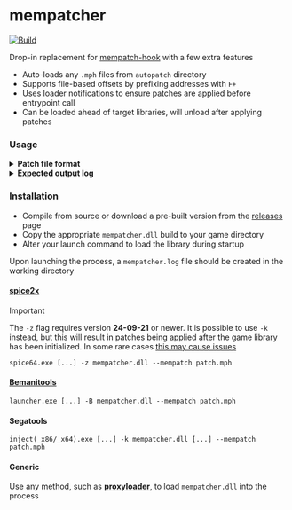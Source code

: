 # mempatcher
[![Build](https://github.com/aixxe/mempatcher/actions/workflows/build.yml/badge.svg)](https://github.com/aixxe/mempatcher/actions/workflows/build.yml)

Drop-in replacement for [mempatch-hook](https://github.com/djhackersdev/bemanitools/blob/master/doc/tools/mempatch-hook.md) with a few extra features

- Auto-loads any `.mph` files from `autopatch` directory
- Supports file-based offsets by prefixing addresses with `F+`
- Uses loader notifications to ensure patches are applied before entrypoint call
- Can be loaded ahead of target libraries, will unload after applying patches

### Usage

<details><summary><b>Patch file format</b></summary>

### `patch.mph`

```yaml
# Validate: LDJ-003-2023090500
bm2dx.dll F+170 - F50FEF64
bm2dx.dll F+190 - 54770301

## Enable 1P Premium Free
bm2dx.dll A271FC EB 75

## Skip Monitor Check
bm2dx.dll ABC2F2 8D 8C

## Choose Skip Monitor Check FPS
### 60 FPS
# bm2dx.dll 659B10 48B80000000000004E4066480F6EC0F20F58C8C3 448B91480B0000448BCA4C8BD94181C267010000
### 120 FPS
bm2dx.dll AE55F0 48B80000000000005E4066480F6EC0F20F58C8C3 8954241048894C24084883EC28488B4424308B80

# Omnimix
bm2dx.dll F+557C0E 9090 7407
bm2dx.dll F+902E69 9090 743C
bm2dx.dll F+981202 B001 32C0
bm2dx.dll F+9936AD EB 75
bm2dx.dll F+AF8E0B 90909090909090909090909090909090909090909090909090909090909090909090909090909090909090909090909090909090909090909090909090909090909090909090909090909090909090909090909090 0FB644244085C00F84F800000048837C2448000F84EC000000488B4424480FB6400383F8587539488B4424480FB6400483F858752B488B4424480FB6400583F858751D488B442448C640034A488B442448C6400442
bm2dx.dll F+AF8E68 58 41
bm2dx.dll F+AFD481 FFFF 0807
bm2dx.dll F+AFD485 9090 7F0A
bm2dx.dll F+AFD48B FFFF 0807
bm2dx.dll F+11BD5EF 6F 61
bm2dx.dll F+127492B 6F6D6E69 64617461
```

</details>

<details><summary><b>Expected output log</b></summary>

### `log.txt`

```
[2024/09/25 14:03:04] I:launcher: loading early hook DLL mempatcher.dll
```

### `mempatcher.log`

```
[2024/09/25 14:03:04] mempatcher (v0.1.0.0) loaded at 0x7FFBAB6D0000
[2024/09/25 14:03:04] Compiled at Sep 25 2024 13:54:56 from master@2897d111
[2024/09/25 14:03:04] Command line arguments: -w -iidx -io -modules modules bm2dx.dll -iidxtdj --mempatch patch.mph -z mempatcher.dll
[2024/09/25 14:03:04] Opening memory patch file 'patch.mph'...
[2024/09/25 14:03:04] Parsed check on line 1 at file 'bm2dx.dll'+0x170
[2024/09/25 14:03:04]      expected data [4]: F5 0F EF 64
[2024/09/25 14:03:04] Parsed check on line 2 at file 'bm2dx.dll'+0x190
[2024/09/25 14:03:04]      expected data [4]: 54 77 03 01
[2024/09/25 14:03:04] Parsed patch on line 5 at RVA 'bm2dx.dll'+0xA271FC
[2024/09/25 14:03:04]      expected data [1]: 75
[2024/09/25 14:03:04]   replacement data [1]: EB
[2024/09/25 14:03:04] Parsed patch on line 8 at RVA 'bm2dx.dll'+0xABC2F2
[2024/09/25 14:03:04]      expected data [1]: 8C
[2024/09/25 14:03:04]   replacement data [1]: 8D
[2024/09/25 14:03:04] Parsed patch on line 14 at RVA 'bm2dx.dll'+0xAE55F0
[2024/09/25 14:03:04]      expected data [20]: 89 54 24 10 48 89 4C 24 08 48 83 EC 28 48 8B 44 24 30 8B 80
[2024/09/25 14:03:04]   replacement data [20]: 48 B8 00 00 00 00 00 00 5E 40 66 48 0F 6E C0 F2 0F 58 C8 C3
[2024/09/25 14:03:04] Parsed patch on line 17 at file 'bm2dx.dll'+0x557C0E
[2024/09/25 14:03:04]      expected data [2]: 74 07
[2024/09/25 14:03:04]   replacement data [2]: 90 90
[2024/09/25 14:03:04] Parsed patch on line 18 at file 'bm2dx.dll'+0x902E69
[2024/09/25 14:03:04]      expected data [2]: 74 3C
[2024/09/25 14:03:04]   replacement data [2]: 90 90
[2024/09/25 14:03:04] Parsed patch on line 19 at file 'bm2dx.dll'+0x981202
[2024/09/25 14:03:04]      expected data [2]: 32 C0
[2024/09/25 14:03:04]   replacement data [2]: B0 01
[2024/09/25 14:03:04] Parsed patch on line 20 at file 'bm2dx.dll'+0x9936AD
[2024/09/25 14:03:04]      expected data [1]: 75
[2024/09/25 14:03:04]   replacement data [1]: EB
[2024/09/25 14:03:04] Parsed patch on line 21 at file 'bm2dx.dll'+0xAF8E0B
[2024/09/25 14:03:04]      expected data [85]: 0F B6 44 24 40 85 C0 0F 84 F8 00 00 00 48 83 7C 24 48 00 0F 84 EC 00 00 00 48 8B 44 24 48 0F B6 40 03 83 F8 58 75 39 48 8B 44 24 48 0F B6 40 04 83 F8 58 75 2B 48 8B 44 24 48 0F B6 40 05 83 F8 58 75 1D 48 8B 44 24 48 C6 40 03 4A 48 8B 44 24 48 C6 40 04 42
[2024/09/25 14:03:04]   replacement data [85]: 90 90 90 90 90 90 90 90 90 90 90 90 90 90 90 90 90 90 90 90 90 90 90 90 90 90 90 90 90 90 90 90 90 90 90 90 90 90 90 90 90 90 90 90 90 90 90 90 90 90 90 90 90 90 90 90 90 90 90 90 90 90 90 90 90 90 90 90 90 90 90 90 90 90 90 90 90 90 90 90 90 90 90 90 90
[2024/09/25 14:03:04] Parsed patch on line 22 at file 'bm2dx.dll'+0xAF8E68
[2024/09/25 14:03:04]      expected data [1]: 41
[2024/09/25 14:03:04]   replacement data [1]: 58
[2024/09/25 14:03:04] Parsed patch on line 23 at file 'bm2dx.dll'+0xAFD481
[2024/09/25 14:03:04]      expected data [2]: 08 07
[2024/09/25 14:03:04]   replacement data [2]: FF FF
[2024/09/25 14:03:04] Parsed patch on line 24 at file 'bm2dx.dll'+0xAFD485
[2024/09/25 14:03:04]      expected data [2]: 7F 0A
[2024/09/25 14:03:04]   replacement data [2]: 90 90
[2024/09/25 14:03:04] Parsed patch on line 25 at file 'bm2dx.dll'+0xAFD48B
[2024/09/25 14:03:04]      expected data [2]: 08 07
[2024/09/25 14:03:04]   replacement data [2]: FF FF
[2024/09/25 14:03:04] Parsed patch on line 26 at file 'bm2dx.dll'+0x11BD5EF
[2024/09/25 14:03:04]      expected data [1]: 61
[2024/09/25 14:03:04]   replacement data [1]: 6F
[2024/09/25 14:03:04] Parsed patch on line 27 at file 'bm2dx.dll'+0x127492B
[2024/09/25 14:03:04]      expected data [4]: 64 61 74 61
[2024/09/25 14:03:04]   replacement data [4]: 6F 6D 6E 69
[2024/09/25 14:03:04] Loaded target file 'bm2dx.dll' at address 0x180000000
[2024/09/25 14:03:04] Validated data on line 1 at file 'bm2dx.dll'+0x170 from 0x180000170
[2024/09/25 14:03:04] Validated data on line 2 at file 'bm2dx.dll'+0x190 from 0x180000190
[2024/09/25 14:03:04] Applied patch on line 5 at RVA 'bm2dx.dll'+0xA271FC to 0x180A271FC
[2024/09/25 14:03:04] Applied patch on line 8 at RVA 'bm2dx.dll'+0xABC2F2 to 0x180ABC2F2
[2024/09/25 14:03:04] Applied patch on line 14 at RVA 'bm2dx.dll'+0xAE55F0 to 0x180AE55F0
[2024/09/25 14:03:04] Applied patch on line 17 at file 'bm2dx.dll'+0x557C0E to 0x18055880E
[2024/09/25 14:03:04] Applied patch on line 18 at file 'bm2dx.dll'+0x902E69 to 0x180903A69
[2024/09/25 14:03:04] Applied patch on line 19 at file 'bm2dx.dll'+0x981202 to 0x180981E02
[2024/09/25 14:03:04] Applied patch on line 20 at file 'bm2dx.dll'+0x9936AD to 0x1809942AD
[2024/09/25 14:03:04] Applied patch on line 21 at file 'bm2dx.dll'+0xAF8E0B to 0x180AF9A0B
[2024/09/25 14:03:04] Applied patch on line 22 at file 'bm2dx.dll'+0xAF8E68 to 0x180AF9A68
[2024/09/25 14:03:04] Applied patch on line 23 at file 'bm2dx.dll'+0xAFD481 to 0x180AFE081
[2024/09/25 14:03:04] Applied patch on line 24 at file 'bm2dx.dll'+0xAFD485 to 0x180AFE085
[2024/09/25 14:03:04] Applied patch on line 25 at file 'bm2dx.dll'+0xAFD48B to 0x180AFE08B
[2024/09/25 14:03:04] Applied patch on line 26 at file 'bm2dx.dll'+0x11BD5EF to 0x1811BE9EF
[2024/09/25 14:03:04] Applied patch on line 27 at file 'bm2dx.dll'+0x127492B to 0x181275D2B
[2024/09/25 14:03:04] All patches applied, unloading from process...
```

</details>

### Installation

- Compile from source or download a pre-built version from the [releases](https://github.com/aixxe/mempatcher/releases/) page
- Copy the appropriate `mempatcher.dll` build to your game directory
- Alter your launch command to load the library during startup

Upon launching the process, a `mempatcher.log` file should be created in the working directory  

#### [spice2x](https://spice2x.github.io)

> [!IMPORTANT]
> The `-z` flag requires version **24-09-21** or newer. It is possible to use `-k` instead, but this will result in patches being applied after the game library has been initialized. In some rare cases [this may cause issues](https://github.com/spice2x/spice2x.github.io/issues/220) 

```
spice64.exe [...] -z mempatcher.dll --mempatch patch.mph
```

#### [Bemanitools](https://github.com/djhackersdev/bemanitools)

```
launcher.exe [...] -B mempatcher.dll --mempatch patch.mph
```

#### Segatools

```
inject(_x86/_x64).exe [...] -k mempatcher.dll [...] --mempatch patch.mph
```

#### Generic

Use any method, such as [**proxyloader**](https://github.com/aixxe/proxyloader), to load `mempatcher.dll` into the process
